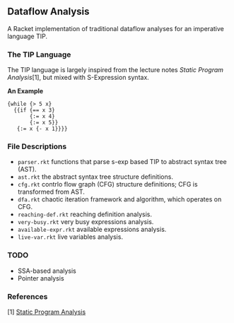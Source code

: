 ## Dataflow Analysis

A Racket implementation of traditional dataflow analyses for an imperative language TIP.

### The TIP Language

The TIP language is largely inspired from the lecture notes _Static Program Analysis_[1], but mixed with S-Expression syntax.

**An Example**

```
{while {> 5 x}
  {{if {== x 3}
       {:= x 4}
       {:= x 5}}
   {:= x {- x 1}}}}
```

### File Descriptions

* `parser.rkt` functions that parse s-exp based TIP to abstract syntax tree (AST).
* `ast.rkt` the abstract syntax tree structure definitions.
* `cfg.rkt` contrlo flow graph (CFG) structure definitions; CFG is transformed from AST.
* `dfa.rkt` chaotic iteration framework and algorithm, which operates on CFG.
* `reaching-def.rkt` reaching definition analysis.
* `very-busy.rkt` very busy expressions analysis.
* `available-expr.rkt` available expressions analysis.
* `live-var.rkt` live variables analysis.

### TODO

* SSA-based analysis
* Pointer analysis

### References

[1] [Static Program Analysis](https://cs.au.dk/~amoeller/spa/)

